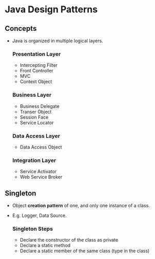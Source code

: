 # Java Design Patterns

 ## Concepts
   - Java is organized in multiple logical layers.
  
     ### Presentation Layer
      - Intercepting Filter
      - Front Controller 
      - MVC
      - Context Object

     ### Business Layer
      - Business Delegate
      - Transer Object
      - Session Face
      - Service Locator

     ### Data Access Layer
      - Data Access Object

     ### Integration Layer
      - Service Activator
      - Web Service Broker

 ## Singleton
  - Object **creation pattern** of one, and only one instance of a class.
  - E.g. Logger, Data Source.

     ### Singleton Steps
       - Declare the constructor of the class as private
       - Declare a static method
       - Declare a static member of the same class (type in the class)
